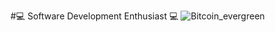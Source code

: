 #💻 Software Development Enthusiast 💻
![Bitcoin_evergreen](https://user-images.githubusercontent.com/101359189/157737525-dc3d62c9-fbd7-4daa-96b5-0268d8b99a57.png)
